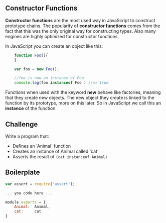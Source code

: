 Constructor Functions
---------------------
__Constructor functions__ are the most used way in JavaScript to construct prototype chains. The popularity of __constructor functions__ comes from the fact that this was the only original way for constructing types. Also many engines are highly optimized for constructor functions.

In JavaScript you can create an object like this:

```js
	function Foo(){
	}

	var foo = new Foo();

	//foo is now an instance of Foo
	console.log(foo instanceof Foo ) //=> true
```

Functions when used with the keyword __new__ behave like factories, meaning that they create new objects.
The new object they create is linked to the function by its prototype, more on this later. So in JavaScript we call this an __instance__ of the function.

Challenge
----------

Write a program that:
- Defines an 'Animal' function
- Creates an instance of Animal called 'cat'
- Asserts the result of `(cat instanceof Animal)`

Boilerplate
-----------
```js
var assert = require('assert');

... you code here ...

module.exports = {
	Animal:  Animal,
	cat:     cat
}
```
